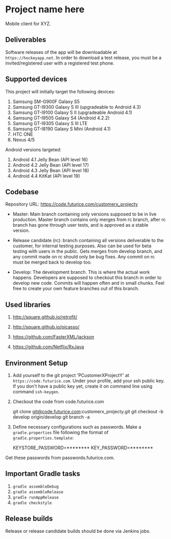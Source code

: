 
# Project name here

Mobile client for XYZ.

## Deliverables

Software releases of the app will be downloadable at `https://hockeyapp.net`.
In order to download a test release, you must be a invited/registered user with
a registered test phone.

## Supported devices

This project will initially target the following devices:

1.  Samsung SM-G900F Galaxy S5
2.  Samsung GT-I9300 Galaxy S III (upgradeable to Android 4.3)
3.  Samsung GT-I9100 Galaxy S II (upgradeable Android 4.1)
4.  Samsung GT-I9505 Galaxy S4 (Android 4.2.2)
5.  Samsung GT-I9305 Galaxy S III LTE
6.  Samsung GT-I8190 Galaxy S Mini (Android 4.1)
7.  HTC ONE
8.  Nexus 4/5

Android versions targeted:

1. Android 4.1 Jelly Bean (API level 16)
2. Android 4.2 Jelly Bean (API level 17)
3. Android 4.3 Jelly Bean (API level 18)
4. Android 4.4 KitKat (API level 19)

## Codebase

Repository URL: https://code.futurice.com/customerx_projecty

- Master: Main branch containing only versions supposed to be in live production.
Master branch contains only merges from rc branch, after rc branch has gone
through user tests, and is approved as a stable version.

- Release candidate (rc): branch containing all versions deliverable to the
customer, for internal testing purposes. Also can be used for beta testing
with users in the public. Gets merges from develop branch, and any commit
made on rc should only be bug fixes. Any commit on rc must be merged back to
develop too.

- Develop: The development branch. This is where the actual work happens.
Developers are supposed to checkout this branch in order to develop new code.
Commits will happen often and in small chunks.
Feel free to create your own feature branches out of this branch.

## Used libraries

1. http://square.github.io/retrofit/

2. http://square.github.io/picasso/

3. https://github.com/FasterXML/jackson

4. https://github.com/Netflix/RxJava

## Environment Setup

1.  Add yourself to the git project 'PCustomerXProjectY' at `https://code.futurice.com`.
Under your profile, add your ssh public key.
If you don't have a public key yet, create it on command line using command `ssh-keygen`.

2.  Checkout the code from code.futurice.com

    git clone git@code.futurice.com:customerx_projecty.git
    git checkout -b develop origin/develop
    git branch -a

3.  Define necessary configurations such as passwords.
    Make a `gradle.properties` file following the format of `gradle.properties.template`:

    KEYSTORE_PASSWORD=********
    KEY_PASSWORD=********

Get these passwords from passwords.futurice.com.

## Important Gradle tasks

1. `gradle assembleDebug`
2. `gradle assembleRelease`
3. `gradle runAppRelease`
4. `gradle checkstyle`

## Release builds

Release or release candidate builds should be done via Jenkins jobs.